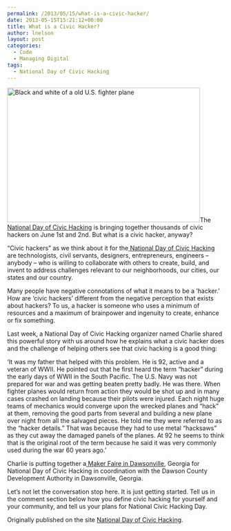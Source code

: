```yaml
---
permalink: /2013/05/15/what-is-a-civic-hacker/
date: 2013-05-15T15:21:12+00:00
title: What is a Civic Hacker?
author: lnelson
layout: post
categories:
  - Code
  - Managing Digital
tags:
  - National Day of Civic Hacking
---
```


<p dir="ltr">
  <a href="https://s3.amazonaws.com/sitesusa/wp-content/uploads/sites/212/2014/01/National-Day-of-Civic-Hacking-3.jpg"><img class=" wp-image-110932 alignright" src="https://s3.amazonaws.com/sitesusa/wp-content/uploads/sites/212/2014/01/National-Day-of-Civic-Hacking-3.jpg" alt="Black and white of a old U.S. fighter plane" width="447" height="311" /></a>The <a href="http://hackforchange.org/" target="_blank">National Day of Civic Hacking</a> is bringing together thousands of civic hackers on June 1st and 2nd. But what is a civic hacker, anyway?
</p>

&#8220;Civic hackers&#8221; as we think about it for the<a href="http://hackforchange.org/" target="_blank"> National Day of Civic Hacking</a> are technologists, civil servants, designers, entrepreneurs, engineers &#8211; anybody &#8211; who is willing to collaborate with others to create, build, and invent to address challenges relevant to our neighborhoods, our cities, our states and our country.

Many people have negative connotations of what it means to be a ‘hacker.’  How are ‘civic hackers’ different from the negative perception that exists about hackers? To us, a hacker is someone who uses a minimum of resources and a maximum of brainpower and ingenuity to create, enhance or fix something.

Last week, a National Day of Civic Hacking organizer named Charlie shared this powerful story with us around how he explains what a civic hacker does and the challenge of helping others see that civic hacking is a good thing:

&#8216;It was my father that helped with this problem. He is 92, active and a veteran of WWII. He pointed out that he first heard the term “hacker” during the early days of WWII in the South Pacific. The U.S. Navy was not prepared for war and was getting beaten pretty badly. He was there. When fighter planes would return from action they would be shot up and in many cases crashed on landing because their pilots were injured. Each night huge teams of mechanics would converge upon the wrecked planes and “hack” at them, removing the good parts from several and building a new plane over night from all the salvaged pieces. He told me they were referred to as the “hacker details.” That was because they had to use metal “hacksaws” as they cut away the damaged panels of the planes. At 92 he seems to think that is the original root of the term because he said it was very commonly used during the war 60 years ago.&#8217;

Charlie is putting together a<a href="http://hackforchange.org/dawsonville-maker-day" target="_blank"> Maker Faire in Dawsonville</a>, Georgia for National Day of Civic Hacking in coordination with the Dawson County Development Authority in Dawsonville, Georgia.

Let’s not let the conversation stop here.  It is just getting started.  Tell us in the comment section below how you define civic hacking for yourself and your community, and tell us your plans for National Civic Hacking Day.

Originally published on the site [National Day of Civic Hacking](http://hackforchange.org/blog/what-civic-hacker).

<div>
</div>